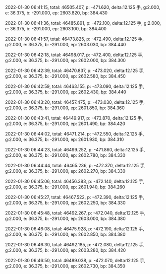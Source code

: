 2022-01-30 06:41:15, total: 46505.407, p: -471.620, delta:12.125 手, g:2.000, e: 36.375, b: -291.000, ep: 2603.820, bp: 384.430

2022-01-30 06:41:36, total: 46485.891, p: -472.100, delta:12.125 手, g:2.000, e: 36.375, b: -291.000, ep: 2603.100, bp: 384.400

2022-01-30 06:41:57, total: 46473.825, p: -472.490, delta:12.125 手, g:2.000, e: 36.375, b: -291.000, ep: 2603.030, bp: 384.440

2022-01-30 06:42:18, total: 46498.017, p: -472.400, delta:12.125 手, g:2.000, e: 36.375, b: -291.000, ep: 2602.000, bp: 384.300

2022-01-30 06:42:39, total: 46470.837, p: -473.020, delta:12.125 手, g:2.000, e: 36.375, b: -291.000, ep: 2602.580, bp: 384.450

2022-01-30 06:42:59, total: 46463.155, p: -473.090, delta:12.125 手, g:2.000, e: 36.375, b: -291.000, ep: 2602.430, bp: 384.440

2022-01-30 06:43:20, total: 46457.475, p: -473.030, delta:12.125 手, g:2.000, e: 36.375, b: -291.000, ep: 2601.850, bp: 384.360

2022-01-30 06:43:41, total: 46449.917, p: -473.870, delta:12.125 手, g:2.000, e: 36.375, b: -291.000, ep: 2601.490, bp: 384.420

2022-01-30 06:44:02, total: 46471.214, p: -472.550, delta:12.125 手, g:2.000, e: 36.375, b: -291.000, ep: 2601.930, bp: 384.310

2022-01-30 06:44:23, total: 46499.252, p: -471.860, delta:12.125 手, g:2.000, e: 36.375, b: -291.000, ep: 2602.780, bp: 384.330

2022-01-30 06:44:44, total: 46465.236, p: -472.370, delta:12.125 手, g:2.000, e: 36.375, b: -291.000, ep: 2602.270, bp: 384.330

2022-01-30 06:45:06, total: 46456.383, p: -472.140, delta:12.125 手, g:2.000, e: 36.375, b: -291.000, ep: 2601.940, bp: 384.260

2022-01-30 06:45:27, total: 46467.522, p: -472.390, delta:12.125 手, g:2.000, e: 36.375, b: -291.000, ep: 2602.250, bp: 384.330

2022-01-30 06:45:48, total: 46492.267, p: -472.040, delta:12.125 手, g:2.000, e: 36.375, b: -291.000, ep: 2603.000, bp: 384.380

2022-01-30 06:46:08, total: 46475.928, p: -472.190, delta:12.125 手, g:2.000, e: 36.375, b: -291.000, ep: 2602.850, bp: 384.380

2022-01-30 06:46:30, total: 46492.185, p: -472.080, delta:12.125 手, g:2.000, e: 36.375, b: -291.000, ep: 2603.280, bp: 384.420

2022-01-30 06:46:50, total: 46489.038, p: -472.070, delta:12.125 手, g:2.000, e: 36.375, b: -291.000, ep: 2602.730, bp: 384.350